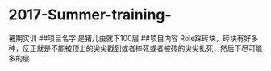 # 2017-Summer-training-
暑期实训
##项目名字 
是猪儿虫就下100层 
##项目内容 
Role踩砖块，砖块有好多种，反正就是不能被顶上的尖尖戳到或者摔死或者被砖的尖尖扎死，然后下尽可能多的层
